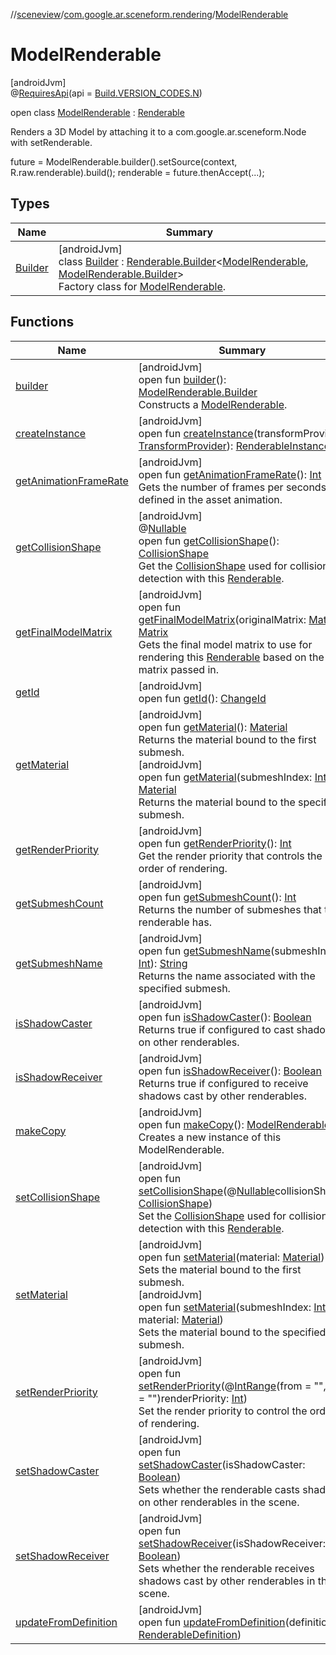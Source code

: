 //[sceneview](../../../index.md)/[com.google.ar.sceneform.rendering](../index.md)/[ModelRenderable](index.md)

# ModelRenderable

[androidJvm]\
@[RequiresApi](https://developer.android.com/reference/kotlin/androidx/annotation/RequiresApi.html)(api = [Build.VERSION_CODES.N](https://developer.android.com/reference/kotlin/android/os/Build.VERSION_CODES.html))

open class [ModelRenderable](index.md) : [Renderable](../-renderable/index.md)

Renders a 3D Model by attaching it to a com.google.ar.sceneform.Node with setRenderable. 

future = ModelRenderable.builder().setSource(context, R.raw.renderable).build();
renderable = future.thenAccept(...);

## Types

| Name | Summary |
|---|---|
| [Builder](-builder/index.md) | [androidJvm]<br>class [Builder](-builder/index.md) : [Renderable.Builder](../-renderable/-builder/index.md)&lt;[ModelRenderable](index.md), [ModelRenderable.Builder](-builder/index.md)&gt; <br>Factory class for [ModelRenderable](index.md). |

## Functions

| Name | Summary |
|---|---|
| [builder](builder.md) | [androidJvm]<br>open fun [builder](builder.md)(): [ModelRenderable.Builder](-builder/index.md)<br>Constructs a [ModelRenderable](index.md). |
| [createInstance](../-renderable/create-instance.md) | [androidJvm]<br>open fun [createInstance](../-renderable/create-instance.md)(transformProvider: [TransformProvider](../../com.google.ar.sceneform.common/-transform-provider/index.md)): [RenderableInstance](../-renderable-instance/index.md) |
| [getAnimationFrameRate](../-view-renderable/index.md#1928215303%2FFunctions%2F-1571379623) | [androidJvm]<br>open fun [getAnimationFrameRate](../-view-renderable/index.md#1928215303%2FFunctions%2F-1571379623)(): [Int](https://kotlinlang.org/api/latest/jvm/stdlib/kotlin/-int/index.html)<br>Gets the number of frames per seconds defined in the asset animation. |
| [getCollisionShape](../-view-renderable/index.md#111252609%2FFunctions%2F-1571379623) | [androidJvm]<br>@[Nullable](https://developer.android.com/reference/kotlin/androidx/annotation/Nullable.html)<br>open fun [getCollisionShape](../-view-renderable/index.md#111252609%2FFunctions%2F-1571379623)(): [CollisionShape](../../com.google.ar.sceneform.collision/-collision-shape/index.md)<br>Get the [CollisionShape](../../com.google.ar.sceneform.collision/-collision-shape/index.md) used for collision detection with this [Renderable](../-renderable/index.md). |
| [getFinalModelMatrix](../-renderable/get-final-model-matrix.md) | [androidJvm]<br>open fun [getFinalModelMatrix](../-renderable/get-final-model-matrix.md)(originalMatrix: [Matrix](../../com.google.ar.sceneform.math/-matrix/index.md)): [Matrix](../../com.google.ar.sceneform.math/-matrix/index.md)<br>Gets the final model matrix to use for rendering this [Renderable](../-renderable/index.md) based on the matrix passed in. |
| [getId](../-renderable/get-id.md) | [androidJvm]<br>open fun [getId](../-renderable/get-id.md)(): [ChangeId](../../com.google.ar.sceneform.utilities/-change-id/index.md) |
| [getMaterial](../-renderable/get-material.md) | [androidJvm]<br>open fun [getMaterial](../-renderable/get-material.md)(): [Material](../-material/index.md)<br>Returns the material bound to the first submesh.<br>[androidJvm]<br>open fun [getMaterial](../-renderable/get-material.md)(submeshIndex: [Int](https://kotlinlang.org/api/latest/jvm/stdlib/kotlin/-int/index.html)): [Material](../-material/index.md)<br>Returns the material bound to the specified submesh. |
| [getRenderPriority](../-view-renderable/index.md#-737854186%2FFunctions%2F-1571379623) | [androidJvm]<br>open fun [getRenderPriority](../-view-renderable/index.md#-737854186%2FFunctions%2F-1571379623)(): [Int](https://kotlinlang.org/api/latest/jvm/stdlib/kotlin/-int/index.html)<br>Get the render priority that controls the order of rendering. |
| [getSubmeshCount](../-renderable/get-submesh-count.md) | [androidJvm]<br>open fun [getSubmeshCount](../-renderable/get-submesh-count.md)(): [Int](https://kotlinlang.org/api/latest/jvm/stdlib/kotlin/-int/index.html)<br>Returns the number of submeshes that this renderable has. |
| [getSubmeshName](../-renderable/get-submesh-name.md) | [androidJvm]<br>open fun [getSubmeshName](../-renderable/get-submesh-name.md)(submeshIndex: [Int](https://kotlinlang.org/api/latest/jvm/stdlib/kotlin/-int/index.html)): [String](https://developer.android.com/reference/kotlin/java/lang/String.html)<br>Returns the name associated with the specified submesh. |
| [isShadowCaster](../-renderable/is-shadow-caster.md) | [androidJvm]<br>open fun [isShadowCaster](../-renderable/is-shadow-caster.md)(): [Boolean](https://kotlinlang.org/api/latest/jvm/stdlib/kotlin/-boolean/index.html)<br>Returns true if configured to cast shadows on other renderables. |
| [isShadowReceiver](../-renderable/is-shadow-receiver.md) | [androidJvm]<br>open fun [isShadowReceiver](../-renderable/is-shadow-receiver.md)(): [Boolean](https://kotlinlang.org/api/latest/jvm/stdlib/kotlin/-boolean/index.html)<br>Returns true if configured to receive shadows cast by other renderables. |
| [makeCopy](make-copy.md) | [androidJvm]<br>open fun [makeCopy](make-copy.md)(): [ModelRenderable](index.md)<br>Creates a new instance of this ModelRenderable. |
| [setCollisionShape](../-view-renderable/index.md#1712308023%2FFunctions%2F-1571379623) | [androidJvm]<br>open fun [setCollisionShape](../-view-renderable/index.md#1712308023%2FFunctions%2F-1571379623)(@[Nullable](https://developer.android.com/reference/kotlin/androidx/annotation/Nullable.html)collisionShape: [CollisionShape](../../com.google.ar.sceneform.collision/-collision-shape/index.md))<br>Set the [CollisionShape](../../com.google.ar.sceneform.collision/-collision-shape/index.md) used for collision detection with this [Renderable](../-renderable/index.md). |
| [setMaterial](../-renderable/set-material.md) | [androidJvm]<br>open fun [setMaterial](../-renderable/set-material.md)(material: [Material](../-material/index.md))<br>Sets the material bound to the first submesh.<br>[androidJvm]<br>open fun [setMaterial](../-renderable/set-material.md)(submeshIndex: [Int](https://kotlinlang.org/api/latest/jvm/stdlib/kotlin/-int/index.html), material: [Material](../-material/index.md))<br>Sets the material bound to the specified submesh. |
| [setRenderPriority](../-view-renderable/index.md#-1128078807%2FFunctions%2F-1571379623) | [androidJvm]<br>open fun [setRenderPriority](../-view-renderable/index.md#-1128078807%2FFunctions%2F-1571379623)(@[IntRange](https://developer.android.com/reference/kotlin/androidx/annotation/IntRange.html)(from = "", to = "")renderPriority: [Int](https://kotlinlang.org/api/latest/jvm/stdlib/kotlin/-int/index.html))<br>Set the render priority to control the order of rendering. |
| [setShadowCaster](../-renderable/set-shadow-caster.md) | [androidJvm]<br>open fun [setShadowCaster](../-renderable/set-shadow-caster.md)(isShadowCaster: [Boolean](https://kotlinlang.org/api/latest/jvm/stdlib/kotlin/-boolean/index.html))<br>Sets whether the renderable casts shadow on other renderables in the scene. |
| [setShadowReceiver](../-renderable/set-shadow-receiver.md) | [androidJvm]<br>open fun [setShadowReceiver](../-renderable/set-shadow-receiver.md)(isShadowReceiver: [Boolean](https://kotlinlang.org/api/latest/jvm/stdlib/kotlin/-boolean/index.html))<br>Sets whether the renderable receives shadows cast by other renderables in the scene. |
| [updateFromDefinition](../-renderable/update-from-definition.md) | [androidJvm]<br>open fun [updateFromDefinition](../-renderable/update-from-definition.md)(definition: [RenderableDefinition](../-renderable-definition/index.md)) |
